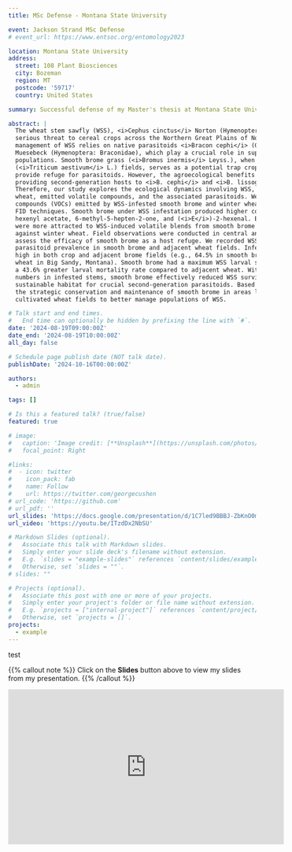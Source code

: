 ```yaml
---
title: MSc Defense - Montana State University

event: Jackson Strand MSc Defense
# event_url: https://www.entsoc.org/entomology2023

location: Montana State University
address:
  street: 108 Plant Biosciences 
  city: Bozeman
  region: MT
  postcode: '59717'
  country: United States

summary: Successful defense of my Master's thesis at Montana State University.

abstract: |
  The wheat stem sawfly (WSS), <i>Cephus cinctus</i> Norton (Hymenoptera: Cephidae), poses a
  serious threat to cereal crops across the Northern Great Plains of North America. Effective
  management of WSS relies on native parasitoids <i>Bracon cephi</i> (Gahan) and <i>B. lissogaster</i>
  Muesebeck (Hymenoptera: Braconidae), which play a crucial role in suppressing WSS
  populations. Smooth brome grass (<i>Bromus inermis</i> Leyss.), when grown adjacent to wheat
  (<i>Triticum aestivum</i> L.) fields, serves as a potential trap crop that can both reduce WSS larvae and
  provide refuge for parasitoids. However, the agroecological benefits of smooth brome in
  providing second-generation hosts to <i>B. cephi</i> and <i>B. lissogaster</i> are not well understood.
  Therefore, our study explores the ecological dynamics involving WSS, smooth brome, winter
  wheat, emitted volatile compounds, and the associated parasitoids. We analyzed volatile organic
  compounds (VOCs) emitted by WSS-infested smooth brome and winter wheat using EAD-GC-
  FID techniques. Smooth brome under WSS infestation produced higher concentrations of (<i>Z</i>)-3-
  hexenyl acetate, 6-methyl-5-hepten-2-one, and (<i>E</i>)-2-hexenal. Both <i>B. cephi</i> and <i>B. lissogaster</i>
  were more attracted to WSS-induced volatile blends from smooth brome when given the choice
  against winter wheat. Field observations were conducted in central and northern Montana to
  assess the efficacy of smooth brome as a host refuge. We recorded WSS infestation rates and
  parasitoid prevalence in smooth brome and adjacent wheat fields. Infestation rates were notably
  high in both crop and adjacent brome fields (e.g., 64.5% in smooth brome and 65.7% in adjacent
  wheat in Big Sandy, Montana). Smooth brome had a maximum WSS larval survival of 5.7% and
  a 43.6% greater larval mortality rate compared to adjacent wheat. With similar parasitoid
  numbers in infested stems, smooth brome effectively reduced WSS survival and provided a
  sustainable habitat for crucial second-generation parasitoids. Based on our findings, we suggest
  the strategic conservation and maintenance of smooth brome in areas located adjacent to
  cultivated wheat fields to better manage populations of WSS.

# Talk start and end times.
#   End time can optionally be hidden by prefixing the line with `#`.
date: '2024-08-19T09:00:00Z'
date_end: '2024-08-19T10:00:00Z'
all_day: false

# Schedule page publish date (NOT talk date).
publishDate: '2024-10-16T00:00:00Z'

authors:
  - admin

tags: []

# Is this a featured talk? (true/false)
featured: true

# image:
#   caption: 'Image credit: [**Unsplash**](https://unsplash.com/photos/bzdhc5b3Bxs)'
#   focal_point: Right

#links:
#  - icon: twitter
#    icon_pack: fab
#    name: Follow
#    url: https://twitter.com/georgecushen
# url_code: 'https://github.com'
# url_pdf: ''
url_slides: 'https://docs.google.com/presentation/d/1C7led9BBBJ-ZbKnO0m48JrVBQbyJgk-8/edit?usp=share_link&ouid=108671809387267236051&rtpof=true&sd=true'  
url_video: 'https://youtu.be/ITzdDx2NbSU'

# Markdown Slides (optional).
#   Associate this talk with Markdown slides.
#   Simply enter your slide deck's filename without extension.
#   E.g. `slides = "example-slides"` references `content/slides/example-slides.md`.
#   Otherwise, set `slides = ""`.
# slides: ""

# Projects (optional).
#   Associate this post with one or more of your projects.
#   Simply enter your project's folder or file name without extension.
#   E.g. `projects = ["internal-project"]` references `content/project/deep-learning/index.md`.
#   Otherwise, set `projects = []`.
projects:
  - example
---
```


test

{{% callout note %}}
Click on the **Slides** button above to view my slides from my presentation.
{{% /callout %}}

<!-- Slides can be added in a few ways:

- **Create** slides using Hugo Blox Builder's [_Slides_](https://docs.hugoblox.com/reference/content-types/) feature and link using `slides` parameter in the front matter of the talk file
- **Upload** an existing slide deck to `static/` and link using `url_slides` parameter in the front matter of the talk file
- **Embed** your slides (e.g. Google Slides) or presentation video on this page using [shortcodes](https://docs.hugoblox.com/reference/markdown/).

Further event details, including [page elements](https://docs.hugoblox.com/reference/markdown/) such as image galleries, can be added to the body of this page. -->

<iframe width="560" height="315" src="https://www.youtube.com/embed/ITzdDx2NbSU?si=pOxRwQelQcQh4wYo" title="YouTube video player" frameborder="0" allow="accelerometer; autoplay; clipboard-write; encrypted-media; gyroscope; picture-in-picture; web-share" referrerpolicy="strict-origin-when-cross-origin" allowfullscreen></iframe>